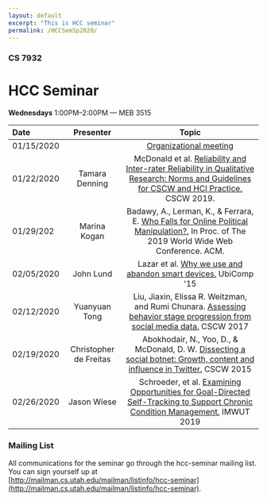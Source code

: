 ```yaml
---
layout: default
excerpt: "This is HCC seminar" 
permalink: /HCCSemSp2020/
---
```


### CS 7932
# **HCC Seminar**

**Wednesdays** 1:00PM–2:00PM — MEB 3515

| Date           | Presenter                | Topic                                      |
| :------------- | :------------------------: |:--------------------------------------------:|
| 01/15/2020     |                          | [Organizational meeting](https://docs.google.com/document/d/1ni0Gp9Vm9g8CJdVuQpKqqnAJ6C_ATPm8O8KWkcr2ZeE/edit)     |
| 01/22/2020     | Tamara Denning           | McDonald et al. [Reliability and Inter-rater Reliability in Qualitative Research: Norms and Guidelines for CSCW and HCI Practice. ](http://andreaforte.net/McDonald_Reliability_CSCW19.pdf) CSCW 2019.     |
| 01/29/202      | Marina Kogan             | Badawy, A., Lerman, K., & Ferrara, E. [Who Falls for Online Political Manipulation?.](https://dl.acm.org/doi/pdf/10.1145/3308560.3316494?casa_token=ibFSN1xaTpsAAAAA:WvGh8MlrOvfGeBBUDzV8jHXWhneA-lI5KgYKEQKNH9Lb-7EVKSSPbN4sg3eUaDOaSbg1Wgqz5IPx) In Proc. of The 2019 World Wide Web Conference. ACM.      |
| 02/05/2020     | John Lund                | Lazar et al. [Why we use and abandon smart devices.](https://dl-acm-org.ezproxy.lib.utah.edu/doi/10.1145/2750858.2804288) UbiComp '15       |
| 02/12/2020     | Yuanyuan Tong            | Liu, Jiaxin, Elissa R. Weitzman, and Rumi Chunara. [Assessing behavior stage progression from social media data.](https://doi.org/10.1145/2998181.2998336) CSCW 2017       |
| 02/19/2020     | Christopher de Freitas            | Abokhodair, N., Yoo, D., & McDonald, D. W. [Dissecting a social botnet: Growth, content and influence in Twitter.](https://dl.acm.org/doi/10.1145/2675133.2675208) CSCW 2015       |
| 02/26/2020     | Jason Wiese              | Schroeder, et al. [Examining Opportunities for Goal-Directed Self-Tracking to Support Chronic Condition Management.](https://dl.acm.org/doi/abs/10.1145/3369809) IMWUT 2019      |


### Mailing List
All communications for the seminar go through the hcc-seminar mailing list. You can sign yourself up at [http://mailman.cs.utah.edu/mailman/listinfo/hcc-seminar](http://mailman.cs.utah.edu/mailman/listinfo/hcc-seminar).